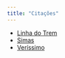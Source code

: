 ```yaml
---
title: "Citações"
---
```


* [Linha do Trem](/citacoes/linha-do-trem)
* [Simas](/citacoes/Simas)
* [Veríssimo](/citacoes/Verissimo)